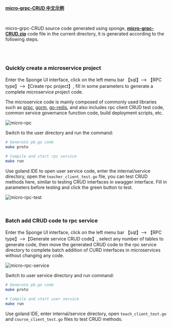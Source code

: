 [**micro-grpc-CRUD 中文示例**](https://www.bilibili.com/read/cv23064432)

<br>

micro-grpc-CRUD source code generated using sponge, [**micro-grpc-CRUD.zip**](https://github.com/zhufuyi/sponge/tree/main/examples/3_micro-grpc-CRUD/micro-grpc-CRUD.zip) code file in the current directory, it is generated according to the following steps.

<br>
<br>

### Quickly create a microservice project

Enter the Sponge UI interface, click on the left menu bar 【sql】--> 【RPC type】-->【Create rpc project】, fill in some parameters to generate a complete microservice project code.

The microservice code is mainly composed of commonly used libraries such as [grpc](https://github.com/grpc/grpc-go), [gorm](https://github.com/go-gorm/gorm), [go-redis](https://github.com/go-redis/redis), and also includes rpc client CRUD test code, common service governance function code, build deployment scripts, etc.

![micro-rpc](https://raw.githubusercontent.com/zhufuyi/sponge/main/assets/examples/en_micro-rpc.png)

Switch to the user directory and run the command:

```bash
# Generate pb.go code
make proto

# Compile and start rpc service
make run
```

Use goland IDE to open user service code, enter the internal/service directory, open the `teacher_client_test.go` file, you can test CRUD methods here, similar to testing CRUD interfaces in swagger interface. Fill in parameters before testing and click the green button to test.

![micro-rpc-test](https://raw.githubusercontent.com/zhufuyi/sponge/main/assets/examples/micro-rpc-test.png)

<br>

### Batch add CRUD code to rpc service

Enter the Sponge UI interface, click on the left menu bar 【sql】--> 【RPC type】-->【Generate service CRUD code】, select any number of tables to generate code, then move the generated CRUD code to the rpc service directory to complete batch addition of CURD interfaces in microservices without changing any code.

![micro-rpc-service](https://raw.githubusercontent.com/zhufuyi/sponge/main/assets/examples/en_micro-rpc-service.png)

Switch to user service directory and run command:

```bash
# Generate pb.go code
make proto

# Compile and start user service
make run
```

Use goland IDE, enter internal/service directory, open `teach_client_test.go` and `course_client_test.go` files to test CRUD methods.
